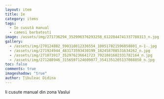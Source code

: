 ```yaml
---
layout: item
title: Ie
category: items
tags:
  - Ie cusută manual
  - camesi barbatesti
image: /assets/img/271736294_352996376293258_6122844741337788313_n.jpg
gallery:
  - /assets/img/270124882_590310812336554_100517821596858801_n-1-.jpg
  - /assets/img/271924944_483173593430199_182458708531634262_n.jpg
  - /assets/img/271073917_352976236641723_7921081602331782164_n.jpg
  - /assets/img/271288946_3156597124609877_3541351205137088850_n.jpg
toc: false
comments: true
imageshadow: "true"
author: Țibuleac Didina
---
```

 Ii cusute manual din zona Vaslui